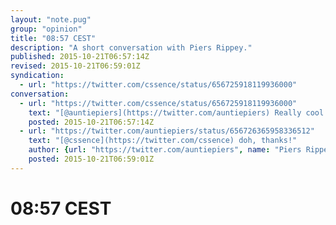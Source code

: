 ```yaml
---
layout: "note.pug"
group: "opinion"
title: "08:57 CEST"
description: "A short conversation with Piers Rippey."
published: 2015-10-21T06:57:14Z
revised: 2015-10-21T06:59:01Z
syndication:
  - url: "https://twitter.com/cssence/status/656725918119936000"
conversation:
  - url: "https://twitter.com/cssence/status/656725918119936000"
    text: "[@auntiepiers](https://twitter.com/auntiepiers) Really cool website/résumé [piers.rippey.org](http://piers.rippey.org/) … heads-up: twitter link in footer in need of an update?"
    posted: 2015-10-21T06:57:14Z
  - url: "https://twitter.com/auntiepiers/status/656726365958336512"
    text: "[@cssence](https://twitter.com/cssence) doh, thanks!"
    author: {url: "https://twitter.com/auntiepiers", name: "Piers Rippey"}
    posted: 2015-10-21T06:59:01Z
---
```


# 08:57 CEST
